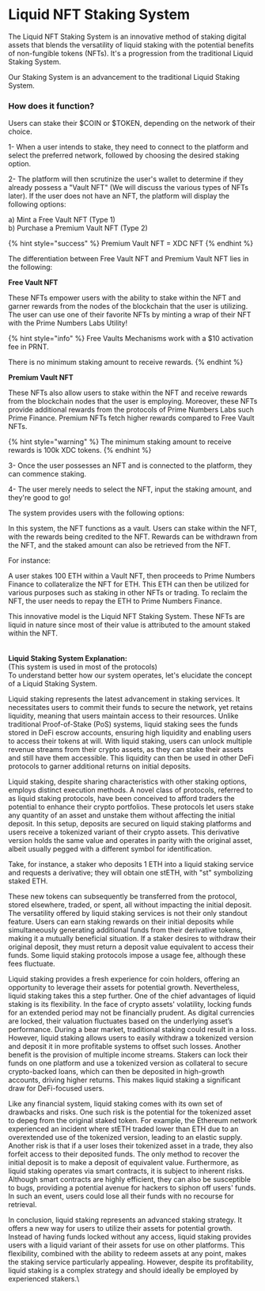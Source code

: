 # Liquid NFT Staking System

The Liquid NFT Staking System is an innovative method of staking digital assets that blends the versatility of liquid staking with the potential benefits of non-fungible tokens (NFTs). It's a progression from the traditional Liquid Staking System.

Our Staking System is an advancement to the traditional Liquid Staking System.

### **How does it function?**

Users can stake their $COIN or $TOKEN, depending on the network of their choice.

1- When a user intends to stake, they need to connect to the platform and select the preferred network, followed by choosing the desired staking option.

2- The platform will then scrutinize the user's wallet to determine if they already possess a "Vault NFT" (We will discuss the various types of NFTs later). If the user does not have an NFT, the platform will display the following options:

a) Mint a Free Vault NFT (Type 1) \
b) Purchase a Premium Vault NFT (Type 2)

{% hint style="success" %}
Premium Vault NFT = XDC NFT
{% endhint %}

The differentiation between Free Vault NFT and Premium Vault NFT lies in the following:

**Free Vault NFT**

These NFTs empower users with the ability to stake within the NFT and garner rewards from the nodes of the blockchain that the user is utilizing.\
The user can use one of their favorite NFTs by minting a wrap of their NFT with the Prime Numbers Labs Utility!

{% hint style="info" %}
Free Vaults Mechanisms work with a $10 activation fee in PRNT.&#x20;

There is no minimum staking amount to receive rewards.
{% endhint %}

**Premium Vault NFT**

These NFTs also allow users to stake within the NFT and receive rewards from the blockchain nodes that the user is employing. Moreover, these NFTs provide additional rewards from the protocols of Prime Numbers Labs such Prime Finance. Premium NFTs fetch higher rewards compared to Free Vault NFTs.

{% hint style="warning" %}
The minimum staking amount to receive rewards is 100k XDC tokens.
{% endhint %}

3- Once the user possesses an NFT and is connected to the platform, they can commence staking.

4- The user merely needs to select the NFT, input the staking amount, and they're good to go!

The system provides users with the following options:

In this system, the NFT functions as a vault. Users can stake within the NFT, with the rewards being credited to the NFT. Rewards can be withdrawn from the NFT, and the staked amount can also be retrieved from the NFT.

For instance:

A user stakes 100 ETH within a Vault NFT, then proceeds to Prime Numbers Finance to collateralize the NFT for ETH. This ETH can then be utilized for various purposes such as staking in other NFTs or trading. To reclaim the NFT, the user needs to repay the ETH to Prime Numbers Finance.

This innovative model is the Liquid NFT Staking System. These NFTs are liquid in nature since most of their value is attributed to the amount staked within the NFT.\
\
\
**Liquid Staking System Explanation:**\
(This system is used in most of the protocols)\
To understand better how our system operates, let's elucidate the concept of a Liquid Staking System.

Liquid staking represents the latest advancement in staking services. It necessitates users to commit their funds to secure the network, yet retains liquidity, meaning that users maintain access to their resources. Unlike traditional Proof-of-Stake (PoS) systems, liquid staking sees the funds stored in DeFi escrow accounts, ensuring high liquidity and enabling users to access their tokens at will. With liquid staking, users can unlock multiple revenue streams from their crypto assets, as they can stake their assets and still have them accessible. This liquidity can then be used in other DeFi protocols to garner additional returns on initial deposits.

Liquid staking, despite sharing characteristics with other staking options, employs distinct execution methods. A novel class of protocols, referred to as liquid staking protocols, have been conceived to afford traders the potential to enhance their crypto portfolios. These protocols let users stake any quantity of an asset and unstake them without affecting the initial deposit. In this setup, deposits are secured on liquid staking platforms and users receive a tokenized variant of their crypto assets. This derivative version holds the same value and operates in parity with the original asset, albeit usually pegged with a different symbol for identification.

Take, for instance, a staker who deposits 1 ETH into a liquid staking service and requests a derivative; they will obtain one stETH, with "st" symbolizing staked ETH.

These new tokens can subsequently be transferred from the protocol, stored elsewhere, traded, or spent, all without impacting the initial deposit. The versatility offered by liquid staking services is not their only standout feature. Users can earn staking rewards on their initial deposits while simultaneously generating additional funds from their derivative tokens, making it a mutually beneficial situation. If a staker desires to withdraw their original deposit, they must return a deposit value equivalent to access their funds. Some liquid staking protocols impose a usage fee, although these fees fluctuate.

Liquid staking provides a fresh experience for coin holders, offering an opportunity to leverage their assets for potential growth. Nevertheless, liquid staking takes this a step further. One of the chief advantages of liquid staking is its flexibility. In the face of crypto assets' volatility, locking funds for an extended period may not be financially prudent. As digital currencies are locked, their valuation fluctuates based on the underlying asset’s performance. During a bear market, traditional staking could result in a loss. However, liquid staking allows users to easily withdraw a tokenized version and deposit it in more profitable systems to offset such losses. Another benefit is the provision of multiple income streams. Stakers can lock their funds on one platform and use a tokenized version as collateral to secure crypto-backed loans, which can then be deposited in high-growth accounts, driving higher returns. This makes liquid staking a significant draw for DeFi-focused users.

Like any financial system, liquid staking comes with its own set of drawbacks and risks. One such risk is the potential for the tokenized asset to depeg from the original staked token. For example, the Ethereum network experienced an incident where stETH traded lower than ETH due to an overextended use of the tokenized version, leading to an elastic supply. Another risk is that if a user loses their tokenized asset in a trade, they also forfeit access to their deposited funds. The only method to recover the initial deposit is to make a deposit of equivalent value. Furthermore, as liquid staking operates via smart contracts, it is subject to inherent risks. Although smart contracts are highly efficient, they can also be susceptible to bugs, providing a potential avenue for hackers to siphon off users' funds. In such an event, users could lose all their funds with no recourse for retrieval.

In conclusion, liquid staking represents an advanced staking strategy. It offers a new way for users to utilize their assets for potential growth. Instead of having funds locked without any access, liquid staking provides users with a liquid variant of their assets for use on other platforms. This flexibility, combined with the ability to redeem assets at any point, makes the staking service particularly appealing. However, despite its profitability, liquid staking is a complex strategy and should ideally be employed by experienced stakers.\
